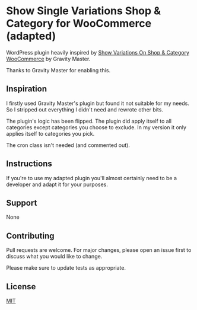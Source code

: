 # Show Single Variations Shop & Category for WooCommerce (adapted)

WordPress plugin heavily inspired by [Show Variations On Shop & Category WooCommerce](https://wordpress.org/plugins/woo-show-single-variations-shop-category/) by Gravity Master.

Thanks to Gravity Master for enabling this.

## Inspiration

I firstly used Gravity Master's plugin but found it not suitable for my needs. So I stripped out everything I didn't need and rewrote other bits.

The plugin's logic has been flipped. The plugin did apply itself to all categories except categories you choose to exclude. In my version it only applies itself to categories you pick.

The cron class isn't needed (and commented out).

## Instructions

If you're to use my adapted plugin you'll almost certainly need to be a developer and adapt it for your purposes.

## Support

None

## Contributing

Pull requests are welcome. For major changes, please open an issue first to discuss what you would like to change.

Please make sure to update tests as appropriate.

## License

[MIT](https://choosealicense.com/licenses/mit/)
